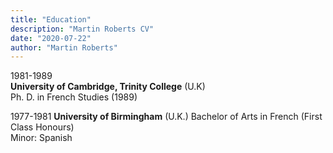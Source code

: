 ```yaml
---
title: "Education"
description: "Martin Roberts CV"
date: "2020-07-22"
author: "Martin Roberts"
---
```

1981-1989\
**University of Cambridge, Trinity College** (U.K)\
Ph. D. in French Studies (1989)

1977-1981
**University of Birmingham** (U.K.)
Bachelor of Arts in French (First Class Honours)\
Minor: Spanish
